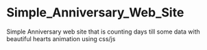 # Simple_Anniversary_Web_Site
Simple Anniversary web site that is counting days till some data with beautiful hearts animation using css/js
